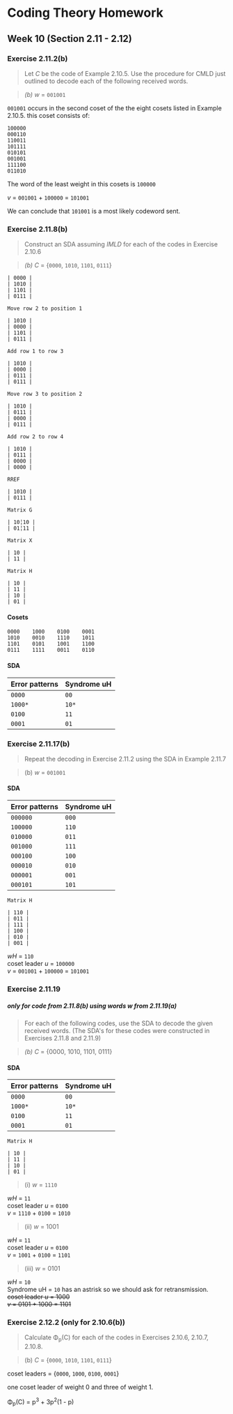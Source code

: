 # Coding Theory Homework

## Week 10 (Section 2.11 - 2.12)

### Exercise 2.11.2(b)

> Let _C_ be the code of Example 2.10.5. Use the procedure for CMLD just outlined to decode each of the following received words.

<!-- -->

> _(b)_ _w_ = `001001`

`001001` occurs in the second coset of the the eight cosets listed in Example 2.10.5. this coset consists of:

```
100000
000110
110011
101111
010101
001001
111100
011010
```

The word of the least weight in this cosets is `100000`

_v_ = `001001` + `100000` = `101001`

We can conclude that `101001` is a most likely codeword sent.

### Exercise 2.11.8(b)

> Construct an SDA assuming _IMLD_ for each of the codes in Exercise 2.10.6

<!-- -->

> _(b)_ _C_ = {`0000`, `1010`, `1101`, `0111`}

```
| 0000 |
| 1010 |
| 1101 |
| 0111 |

Move row 2 to position 1

| 1010 |
| 0000 |
| 1101 |
| 0111 |

Add row 1 to row 3

| 1010 |
| 0000 |
| 0111 |
| 0111 |

Move row 3 to position 2

| 1010 |
| 0111 |
| 0000 |
| 0111 |

Add row 2 to row 4

| 1010 |
| 0111 |
| 0000 |
| 0000 |

RREF

| 1010 |
| 0111 |

Matrix G

| 10╎10 |
| 01╎11 |

Matrix X

| 10 |
| 11 |

Matrix H

| 10 |
| 11 |
| 10 |
| 01 |
```

#### Cosets

```
0000    1000    0100    0001
1010    0010    1110    1011
1101    0101    1001    1100
0111    1111    0011    0110
```

#### SDA

| Error patterns | Syndrome uH |
| -------------- | ----------- |
| `0000`         | `00`        |
| `1000*`        | `10*`       |
| `0100`         | `11`        |
| `0001`         | `01`        |

### Exercise 2.11.17(b)

> Repeat the decoding in Exercise 2.11.2 using the SDA in Example 2.11.7

<!-- -->

> (b) _w_ = `001001`

#### SDA

| Error patterns | Syndrome uH |
| -------------- | ----------- |
| `000000`       | `000`       |
| `100000`       | `110`       |
| `010000`       | `011`       |
| `001000`       | `111`       |
| `000100`       | `100`       |
| `000010`       | `010`       |
| `000001`       | `001`       |
| `000101`       | `101`       |

```
Matrix H

| 110 |
| 011 |
| 111 | 
| 100 |
| 010 |
| 001 |
```

_wH_ = `110`  
coset leader _u_ = `100000`  
_v_ = `001001` + `100000` = `101001`

### Exercise 2.11.19 
##### only for code from 2.11.8(b) using words w from 2.11.19(a)

> For each of the following codes, use the SDA to decode the given received words. (The SDA's for these codes were constructed in Exercises 2.11.8 and 2.11.9)

<!-- -->

> _(b)_ _C_ = {0000, 1010, 1101, 0111}

#### SDA

| Error patterns | Syndrome uH |
| -------------- | ----------- |
| `0000`         | `00`        |
| `1000*`        | `10*`       |
| `0100`         | `11`        |
| `0001`         | `01`        |

```
Matrix H

| 10 |
| 11 |
| 10 |
| 01 |
```

> (i) _w_ = `1110`

_wH_ = `11`  
coset leader _u_ = `0100`  
_v_ = `1110` + `0100` = `1010`

> (ii) _w_ = 1001  

_wH_ = `11`  
coset leader _u_ = `0100`  
_v_ = `1001` + `0100` = `1101`

> (iii) _w_ = 0101  

_wH_ = `10`  
Syndrome uH = `10` has an astrisk so we should ask for retransmission.  
~~coset leader _u_ = 1000~~  
~~_v_ = 0101 + 1000 = 1101~~

### Exercise 2.12.2 (only for 2.10.6(b))

> Calculate Φ<sub>p</sub>(C) for each of the codes in Exercises 2.10.6, 2.10.7, 2.10.8.

<!-- -->

> (b) _C_ = {`0000`, `1010`, `1101`, `0111`}

coset leaders = {`0000`, `1000`, `0100`, `0001`}

one coset leader of weight 0 and three of weight 1.

Φ<sub>p</sub>(C) = p<sup>3</sup> + 3p<sup>2</sup>(1 - p)